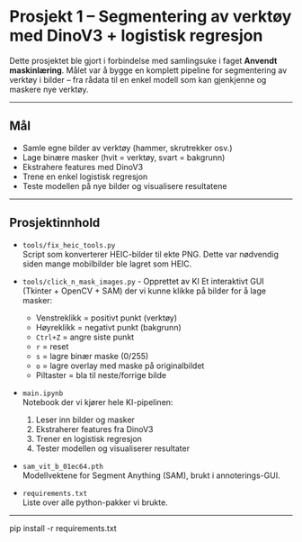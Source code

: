 # Prosjekt 1 – Segmentering av verktøy med DinoV3 + logistisk regresjon

Dette prosjektet ble gjort i forbindelse med samlingsuke i faget **Anvendt maskinlæring**. Målet var å bygge en komplett pipeline for segmentering av verktøy i bilder – fra rådata til en enkel modell som kan gjenkjenne og maskere nye verktøy.

---

## Mål
- Samle egne bilder av verktøy (hammer, skrutrekker osv.)
- Lage binære masker (hvit = verktøy, svart = bakgrunn)
- Ekstrahere features med DinoV3
- Trene en enkel logistisk regresjon
- Teste modellen på nye bilder og visualisere resultatene

---

## Prosjektinnhold

- `tools/fix_heic_tools.py`  
  Script som konverterer HEIC-bilder til ekte PNG.
  Dette var nødvendig siden mange mobilbilder ble lagret som HEIC.

- `tools/click_n_mask_images.py` - Opprettet av KI
  Et interaktivt GUI (Tkinter + OpenCV + SAM) der vi kunne klikke på bilder for å lage masker:  
  - Venstreklikk = positivt punkt (verktøy)  
  - Høyreklikk = negativt punkt (bakgrunn)  
  - `Ctrl+Z` = angre siste punkt  
  - `r` = reset  
  - `s` = lagre binær maske (0/255)  
  - `o` = lagre overlay med maske på originalbildet  
  - Piltaster = bla til neste/forrige bilde  

- `main.ipynb`  
  Notebook der vi kjører hele KI-pipelinen:
  1. Leser inn bilder og masker
  2. Ekstraherer features fra DinoV3
  3. Trener en logistisk regresjon
  4. Tester modellen og visualiserer resultater

- `sam_vit_b_01ec64.pth`  
  Modellvektene for Segment Anything (SAM), brukt i annoterings-GUI.

- `requirements.txt`  
  Liste over alle python-pakker vi brukte.

---

pip install -r requirements.txt
